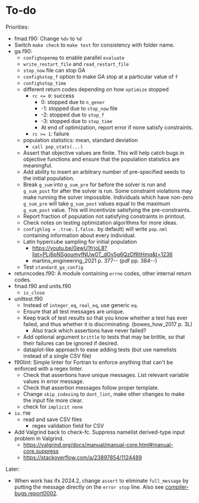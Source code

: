 # To-do

Priorities:

- fmad.f90: Change `%dv` to `%d`
- Switch `make check` to `make test` for consistency with folder name.
- ga.f90:
    - `config%openmp` to enable parallel `evaluate`
    - `write_restart_file` and `read_restart_file`
    - `stop_now` file can stop GA
    - `config%stop_f` option to make GA stop at a particular value of `f`
    - `config%stop_time`
    - different return codes depending on how `optimize` stopped
        - `rc <= 0`: success
            - 0: stopped due to `n_gener`
            - -1: stopped due to `stop_now` file
            - -2: stopped due to `stop_f`
            - -3: stopped due to `stop_time`
            - At end of optimization, report error if none satisfy constraints.
        - `rc >= 1`: failure
    - population statistics: mean, standard deviation
        - `call pop_stats(...)`
    - Assert that objective values are finite. This will help catch bugs in objective functions and ensure that the population statistics are meaningful.
    - Add ability to insert an arbitrary number of pre-specified seeds to the initial population.
    - Break `g_sum` into `g_sum_pre` for before the solver is run and `g_sum_post` for after the solver is run. Some constraint violations may make running the solver impossible. Individuals which have non-zero `g_sum_pre` will take `g_sum_post` values equal to the maximum `g_sum_post` value. This will incentivize satisfying the pre-constraints.
    - Report fraction of population not satisfying constraints in printout.
    - Check notes on testing optimization algorithms for more ideas.
    - `config%log = .true.` (`.false.` by default) will write `pop.nml` containing information about every individual.
    - Latin hypercube sampling for initial population
        - <https://youtu.be/0ewU1frjoL8?list=PLj6pNSgoumyfNUw0T_dOv5g6QzDf6tHmq&t=1236>
        - martins_engineering_2021 p. 377-- (pdf pp. 384--)
    - Test `standard_ga_config`
- returncodes.f90: A module containing `errno` codes, other internal return codes.
- fmad.f90 and units.f90
    - `is_close`
- unittest.f90
    - Instead of `integer_eq`, `real_eq`, use generic `eq`.
    - Ensure that all test messages are unique.
    - Keep track of test results so that you know whether a test has ever failed, and thus whether it is discriminating. (bowes_how_2017 p. 3L)
        - Also track which assertions have never failed?
    - Add optional argument `brittle` to tests that may be brittle, so that their failures can be ignored if desired.
    - dataplot-like approach to ease adding tests (but use namelists instead of a single CSV file)
- f90lint: Simple linter for Fortran to enforce anything that can't be enforced with a regex linter.
    - Check that assertions have unique messages. List relevant variable values in error message.
    - Check that assertion messages follow proper template.
    - Change `skip_indexing` to `dont_lint`, make other changes to make the input file more clear.
    - check for `implicit none`
- `io.f90`
    - read and save CSV files
        - regex validation field for CSV
- Add Valgrind back to check-fc. Suppress namelist derived-type input problem in Valgrind.
    - <https://valgrind.org/docs/manual/manual-core.html#manual-core.suppress>
    - <https://stackoverflow.com/a/23897854/1124489>

Later:

- When work has ifx 2024.2, change `assert` to eliminate `full_message` by putting the message directly on the `error stop` line. Also see [compiler-bugs report0002](https://github.com/btrettel/compiler-bugs/tree/main/report0002).
